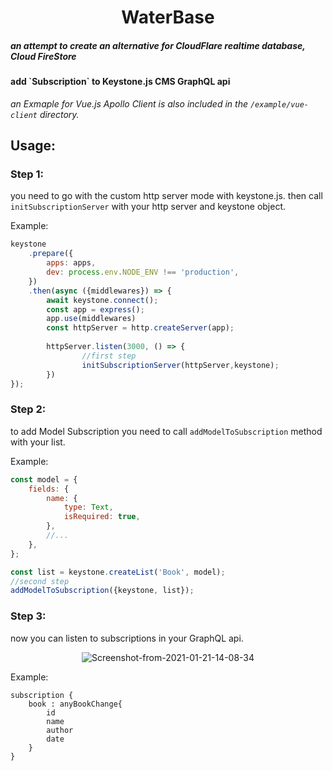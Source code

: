 <div align="center">
    <h1>WaterBase</h1>
</div>
<h5>an attempt to create an alternative for <b>CloudFlare realtime database, Cloud FireStore</b></h5>

<h4>add `Subscription` to Keystone.js CMS GraphQL api</h4>

<i>an Exmaple for Vue.js Apollo Client is also included in the `/example/vue-client` directory.</i> 

<h2>Usage:</h2>

<h3>Step 1:</h3>
 
you need to go with the custom http server mode with keystone.js.
then call `initSubscriptionServer` with your http server and keystone object.

Example:
```js
keystone
    .prepare({
        apps: apps,
        dev: process.env.NODE_ENV !== 'production',
    })
    .then(async ({middlewares}) => {
        await keystone.connect();
        const app = express();
        app.use(middlewares)
        const httpServer = http.createServer(app);
        
        httpServer.listen(3000, () => {
                //first step
                initSubscriptionServer(httpServer,keystone);
        })
});
```
<h3>Step 2:</h3>

to add Model Subscription you need to call `addModelToSubscription` method with your list.

Example:
```js
const model = {
    fields: {
        name: {
            type: Text,
            isRequired: true,
        },
        //...
    },
};

const list = keystone.createList('Book', model);
//second step
addModelToSubscription({keystone, list});
```

<h3>Step 3:</h3>

now you can listen to subscriptions in your GraphQL api.

<div align="center"><img src="https://i.ibb.co/bsnFDLq/Screenshot-from-2021-01-21-14-08-34.png" alt="Screenshot-from-2021-01-21-14-08-34" border="0"></div>


Example:
```
subscription {
    book : anyBookChange{
        id
        name
        author
        date
    }
}
```
